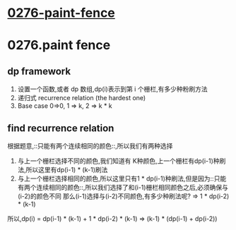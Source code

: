 # [0276-paint-fence](https://leetcode.com/problems/paint-fence)

# 0276.paint fence
## dp framework
1. 设置一个函数,或者 dp 数组,dp(i)表示到第 i 个栅栏,有多少种粉刷方法
2. 递归式 recurrence relation (the hardest one)
3. Base case 0=>0, 1 => k, 2 => k * k

## find recurrence relation
根据题意,::只能有两个连续相同的颜色::,所以我们有两种选择
1. 与上一个栅栏选择不同的颜色,我们知道有 K种颜色,上一个栅栏有dp(i-1)种刷法,所以这里有dp(i-1) * (k-1)刷法
2. 与上一个栅栏选择相同的颜色,所以这里只有1 * dp(i-1)种刷法,但是因为::只能有两个连续相同的颜色::,所以我们选择了和(i-1)栅栏相同颜色之后,必须确保与(i-2)的颜色不同
   那么(i-1)选择与(i-2)不同颜色,有多少种刷法呢?
   => 1 * dp(i-2) *  (k-1)

所以,dp(i) = dp(i-1) * (k-1) + 1 * dp(i-2) *  (k-1)  => (k-1) * (dp(i-1) + dp(i-2))